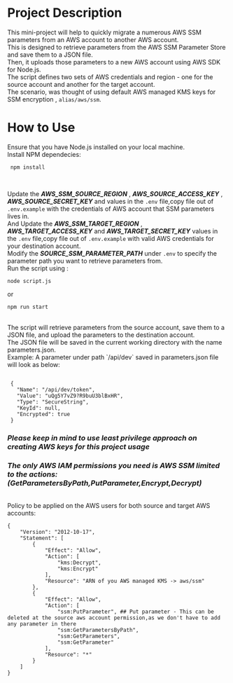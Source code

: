 # Project Description
This mini-project will help to quickly migrate a numerous AWS SSM parameters  from an AWS account to another AWS account.<br>
This is designed to retrieve parameters from the AWS SSM Parameter Store and save them to a JSON file. <br>
Then, it uploads those parameters to a new AWS account using AWS SDK for Node.js.<br>
The script defines two sets of AWS credentials and region - one for the source account and another for the target account.<br>
The scenario, was thought of using default AWS managed KMS keys for SSM encryption , `alias/aws/ssm`. 
<br>

# How to Use
Ensure that you have Node.js installed on your local machine.<br>
Install NPM  dependecies: <br>
```
 npm install 
```
 <br>

Update the ***AWS_SSM_SOURCE_REGION*** , ***AWS_SOURCE_ACCESS_KEY*** , ***AWS_SOURCE_SECRET_KEY*** and  values in the `.env` file,copy file out of `.env.example`  with the credentials of AWS account that SSM parameters lives in.<br>
And Update the ***AWS_SSM_TARGET_REGION*** , ***AWS_TARGET_ACCESS_KEY*** and  ***AWS_TARGET_SECRET_KEY*** values in the `.env` file,copy file out of `.env.example`  with valid AWS credentials for your destination account.<br>
Modify the ***SOURCE_SSM_PARAMETER_PATH*** under `.env` to specify the parameter path you want to retrieve parameters from.<br>
Run the script using :

```
node script.js
```
or

```
npm run start
```

<br>
The script will retrieve parameters from the source account, save them to a JSON file, and upload the parameters to the destination account.<br>
 The JSON file will be saved in the current working directory with the name parameters.json.
<br>
 Example: A parameter under path `/api/dev` saved in parameters.json file will look as below: <br>

 ```

  {
    "Name": "/api/dev/token",
    "Value": "uQg5Y7vZ9?R9buU3blBxHR",
    "Type": "SecureString",
    "KeyId": null,
    "Encrypted": true
  }

  ```


  ### ***Please keep in mind to use least privilege approach on creating AWS keys for this project usage***
  ### ***The only AWS IAM permissions you need is AWS SSM  limited to the actions:(GetParametersByPath,PutParameter,Encrypt,Decrypt)***
<br>
Policy to be applied on the AWS users for both source and target AWS accounts: 

```
{
    "Version": "2012-10-17",
    "Statement": [
        {
            "Effect": "Allow",
            "Action": [
                "kms:Decrypt",
                "kms:Encrypt"
            ],
            "Resource": "ARN of you AWS managed KMS -> aws/ssm"
        },
        {
            "Effect": "Allow",
            "Action": [
                "ssm:PutParameter", ## Put parameter - This can be deleted at the source aws account permission,as we don't have to add any parameter in there
                "ssm:GetParametersByPath",
                "ssm:GetParameters",
                "ssm:GetParameter"
            ],
            "Resource": "*"
        }
    ]
}
```